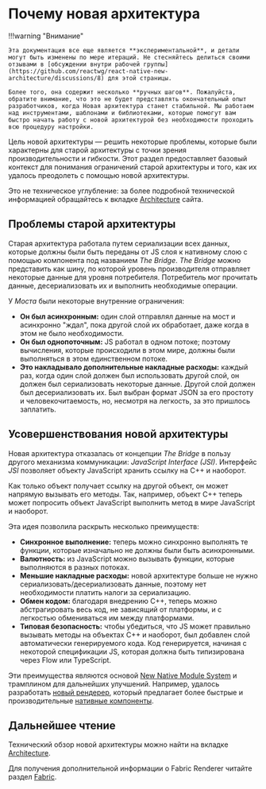 # Почему новая архитектура

!!!warning "Внимание"

    Эта документация все еще является **экспериментальной**, и детали могут быть изменены по мере итераций. Не стесняйтесь делиться своими отзывами в [обсуждении внутри рабочей группы](https://github.com/reactwg/react-native-new-architecture/discussions/8) для этой страницы.

    Более того, она содержит несколько **ручных шагов**. Пожалуйста, обратите внимание, что это не будет представлять окончательный опыт разработчиков, когда Новая архитектура станет стабильной. Мы работаем над инструментами, шаблонами и библиотеками, которые помогут вам быстро начать работу с новой архитектурой без необходимости проходить всю процедуру настройки.

Цель новой архитектуры — решить некоторые проблемы, которые были характерны для старой архитектуры с точки зрения производительности и гибкости. Этот раздел предоставляет базовый контекст для понимания ограничений старой архитектуры и того, как их удалось преодолеть с помощью новой архитектуры.

Это не техническое углубление: за более подробной технической информацией обращайтесь к вкладке [Architecture](../architecture/architecture-overview.md) сайта.

## Проблемы старой архитектуры

Старая архитектура работала путем сериализации всех данных, которые должны были быть переданы от JS слоя к нативному слою с помощью компонента под названием _The Bridge_. _The Bridge_ можно представить как шину, по которой уровень производителя отправляет некоторые данные для уровня потребителя. Потребитель мог прочитать данные, десериализовать их и выполнить необходимые операции.

У _Моста_ были некоторые внутренние ограничения:

-   **Он был асинхронным:** один слой отправлял данные на мост и асинхронно "ждал", пока другой слой их обработает, даже когда в этом не было необходимости.
-   **Он был однопоточным:** JS работал в одном потоке; поэтому вычисления, которые происходили в этом мире, должны были выполняться в этом единственном потоке.
-   **Это накладывало дополнительные накладные расходы:** каждый раз, когда один слой должен был использовать другой слой, он должен был сериализовать некоторые данные. Другой слой должен был десериализовать их. Был выбран формат JSON за его простоту и человекочитаемость, но, несмотря на легкость, за это пришлось заплатить.

## Усовершенствования новой архитектуры

Новая архитектура отказалась от концепции _The Bridge_ в пользу другого механизма коммуникации: _JavaScript Interface (JSI)_. Интерфейс _JSI_ позволяет объекту JavaScript хранить ссылку на C++ и наоборот.

Как только объект получает ссылку на другой объект, он может напрямую вызывать его методы. Так, например, объект C++ теперь может попросить объект JavaScript выполнить метод в мире JavaScript и наоборот.

Эта идея позволила раскрыть несколько преимуществ:

-   **Синхронное выполнение:** теперь можно синхронно выполнять те функции, которые изначально не должны были быть асинхронными.
-   **Валютность:** из JavaScript можно вызывать функции, которые выполняются в разных потоках.
-   **Меньшие накладные расходы:** новой архитектуре больше не нужно сериализовать/десериализовать данные, поэтому нет необходимости платить налоги за сериализацию.
-   **Обмен кодом:** благодаря внедрению C++, теперь можно абстрагировать весь код, не зависящий от платформы, и с легкостью обмениваться им между платформами.
-   **Типовая безопасность:** чтобы убедиться, что JS может правильно вызывать методы на объектах C++ и наоборот, был добавлен слой автоматически генерируемого кода. Код генерируется, начиная с некоторой спецификации JS, которая должна быть типизирована через Flow или TypeScript.

Эти преимущества являются основой [New Native Module System](the-new-architecture-pillars-turbomodules.md) и трамплином для дальнейших улучшений. Например, удалось разработать [новый рендерер](../architecture/fabric-renderer.md), который предлагает более быстрые и производительные [нативные компоненты](the-new-architecture-pillars-fabric-components.md).

## Дальнейшее чтение

Технический обзор новой архитектуры можно найти на вкладке [Architecture](../architecture/architecture-overview.md).

Для получения дополнительной информации о Fabric Renderer читайте раздел [Fabric](../architecture/fabric-renderer.md).
